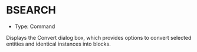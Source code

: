 # BSEARCH

- Type: Command

Displays the Convert dialog box, which provides options to convert selected entities and identical instances into blocks.
